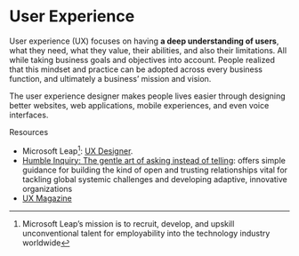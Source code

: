 # User Experience

User experience (UX) focuses on having **a deep understanding of users**, what they need, what they value, their abilities, and also their limitations. All while taking business goals and objectives into account. People realized that this mindset and practice can be adopted across every business function, and ultimately a business’ mission and vision.

The  user experience designer makes people lives easier through designing better websites, web applications, mobile experiences, and even voice interfaces.

Resources

- Microsoft Leap[^Leap]: [UX Designer](https://leap.microsoft.com/en-US/pathways/design/ux-designer/).  
- [Humble Inquiry: The gentle art of asking instead of telling](https://worldcat.org/en/title/1241255374): offers simple guidance for building the kind of open and trusting relationships vital for tackling global systemic challenges and developing adaptive, innovative organizations
- [UX Magazine](https://uxmag.com/)

[^Leap]: Microsoft Leap’s mission is to recruit, develop, and upskill unconventional talent for employability into the technology industry worldwide
